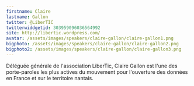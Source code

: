 ```yaml
---
firstname: Claire 
lastname: Gallon
twitter: @LiberTIC
twitterwiddgetid: 303959096036564992
site: http://libertic.wordpress.com/
avatar: /assets/images/speakers/claire-gallon/claire-gallon1.png
bigphoto: /assets/images/speakers/claire-gallon/claire-gallon2.png
bigphoto2: /assets/images/speakers/claire-gallon/claire-gallon3.png
---
```


Déléguée générale de l'association LiberTic, Claire Gallon est l'une des porte-paroles les plus actives du mouvement pour l'ouverture des données en France et sur le territoire nantais.


